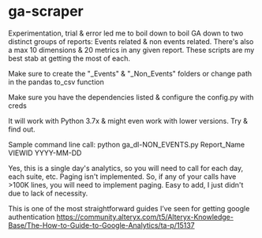 # ga-scraper

Experimentation, trial & error led me to boil down to boil GA down to two distinct groups of reports: Events related & non events related.  There's also a max 10 dimensions & 20 metrics in any given report. These scripts are my best stab at getting the most of each.

Make sure to create the "_Events" & "_Non_Events" folders or change path in the pandas to_csv function

Make sure you have the dependencies listed & configure the config.py with creds

It will work with Python 3.7x & might even work with lower versions. Try & find out.

Sample command line call: python ga_dl-NON_EVENTS.py Report_Name VIEWID YYYY-MM-DD

Yes, this is a single day's analytics, so you will need to call for each day, each suite, etc. Paging isn't implemented. So, if any of your calls have >100K lines, you will need to implement paging. Easy to add, I just didn't due to lack of necessity.

This is one of the most straightforward guides I’ve seen for getting google authentication
https://community.alteryx.com/t5/Alteryx-Knowledge-Base/The-How-to-Guide-to-Google-Analytics/ta-p/15137
